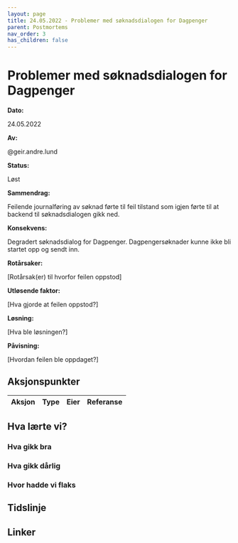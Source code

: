 ```yaml
---
layout: page
title: 24.05.2022 - Problemer med søknadsdialogen for Dagpenger
parent: Postmortems
nav_order: 3
has_children: false
---
```


# Problemer med søknadsdialogen for Dagpenger

**Dato:** 

24.05.2022

**Av:**

@geir.andre.lund

**Status:** 

Løst

**Sammendrag:** 

Feilende journalføring av søknad førte til feil tilstand som igjen førte til at backend til søknadsdialogen gikk ned.

**Konsekvens:** 

Degradert søknadsdialog for Dagpenger.
Dagpengersøknader kunne ikke bli startet opp og sendt inn. 

**Rotårsaker:** 

[Rotårsak(er) til hvorfor feilen oppstod]

**Utløsende faktor:** 

[Hva gjorde at feilen oppstod?]

**Løsning:** 

[Hva ble løsningen?]

**Påvisning:** 

[Hvordan feilen ble oppdaget?]

## Aksjonspunkter

| Aksjon | Type | Eier | Referanse |
| ------ | ---- | ---- | --- |

## Hva lærte vi?

### Hva gikk bra

### Hva gikk dårlig

### Hvor hadde vi flaks

## Tidslinje

## Linker